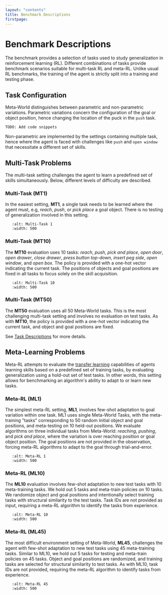 ```yaml
---
layout: "contents"
title: Benchmark Descriptions
firstpage:
---
```


# Benchmark Descriptions

The benchmark provides a selection of tasks used to study generalization in reinforcement learning (RL).
Different combinations of tasks provide benchmark scenarios suitable for multi-task RL and meta-RL.
Unlike usual RL benchmarks, the training of the agent is strictly split into a training and testing phase.

## Task Configuration

Meta-World distinguishes between parametric and non-parametric variations.
Parametric variations concern the configuration of the goal or object position, hence changing the location of the puck in the `push` task.

```
TODO: Add code snippets
```

Non-parametric are implemented by the settings containing multiple task, hence where the agent is faced with challenges like `push` and `open window` that necessitate a different set of skills.


## Multi-Task Problems

The multi-task setting challenges the agent to learn a predefined set of skills simultaneously.
Below, different levels of difficulty are described.

### Multi-Task (MT1)

In the easiest setting, **MT1**, a single task needs to be learned where the agent must, e.g,  *reach*, *push*, or *pick place* a goal object.
There is no testing of generalization involved in this setting.

```{figure} ../_static/mt1.gif
   :alt: Multi-Task 1 
   :width: 500
```

### Multi-Task (MT10)

The **MT10** evaluation uses 10 tasks: *reach*, *push*, *pick and place*,
*open door*, *open drawer*, *close drawer*, *press button top-down*,
*insert peg side*, *open window*, and *open box*. The policy is provided with a
one-hot vector indicating the current task. The positions of objects and goal
positions are fixed in all tasks to focus solely on the skill acquisition.

```{figure} ../_static/mt10.gif
   :alt: Multi-Task 10 
   :width: 500
```

### Multi-Task (MT50)

The **MT50** evaluation uses all 50 Meta-World tasks. This is the most
challenging multi-task setting and involves no evaluation on test tasks.
As with **MT10**, the policy is provided with a one-hot vector indicating
the current task, and object and goal positions are fixed.

See [Task Descriptions](task_descriptions) for more details.

## Meta-Learning Problems

Meta-RL attempts to evaluate the [transfer learning](https://en.wikipedia.org/wiki/Transfer_learning)
capabilities of agents learning skills based on a predefined set of training
tasks, by evaluating generalization using a hold-out set of test tasks.
In other words, this setting allows for benchmarking an algorithm's
ability to adapt to or learn new tasks.

### Meta-RL (ML1)

The simplest meta-RL setting, **ML1**, involves few-shot adaptation to goal
variation within one task. ML1 uses single Meta-World Tasks, with the
meta-training "tasks" corresponding to 50 random initial object and goal
positions, and meta-testing on 10 held-out positions. We evaluate algorithms
on three individual tasks from Meta-World: *reaching*, *pushing*, and *pick and
place*, where the variation is over reaching position or goal object position.
The goal positions are not provided in the observation, forcing meta-RL
algorithms to adapt to the goal through trial-and-error.

```{figure} ../_static/ml1.gif
   :alt: Meta-RL 1 
   :width: 500
```

### Meta-RL (ML10)

The **ML10** evaluation involves few-shot adaptation to new test tasks with 10
meta-training tasks. We hold out 5 tasks and meta-train policies on 10 tasks.
We randomize object and goal positions and intentionally select training tasks
with structural similarity to the test tasks. Task IDs are not provided as
input, requiring a meta-RL algorithm to identify the tasks from experience.

```{figure} ../_static/ml10.gif
   :alt: Meta-RL 10 
   :width: 500
```

### Meta-RL (ML45)

The most difficult environment setting of Meta-World, **ML45**, challenges the
agent with few-shot adaptation to new test tasks using 45 meta-training tasks.
Similar to ML10, we hold out 5 tasks for testing and meta-train policies on 45
tasks. Object and goal positions are randomized, and training tasks are
selected for structural similarity to test tasks. As with ML10, task IDs are
not provided, requiring the meta-RL algorithm to identify tasks from experience.

```{figure} ../_static/ml45.gif
   :alt: Meta-RL 45 
   :width: 500
```
